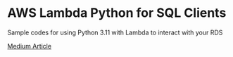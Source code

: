 # AWS Lambda Python for SQL Clients

Sample codes for using Python 3.11 with Lambda to interact with your RDS

[Medium Article](https://medium.com/@tengfone/how-to-deploy-python-sql-client-psycopg2-sqlalchemy-prisma-etc-in-aws-lambda-to-rds-5e9d5e100f5d)
